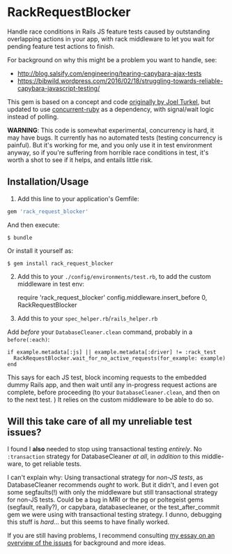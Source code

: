 # RackRequestBlocker

Handle race conditions in Rails JS feature tests caused by outstanding overlapping actions in your app, with rack middleware to let you wait for pending feature test actions to finish.

For background on why this might be a problem you want to handle, see:
* http://blog.salsify.com/engineering/tearing-capybara-ajax-tests
* https://bibwild.wordpress.com/2016/02/18/struggling-towards-reliable-capybara-javascript-testing/

This gem is based on a concept and code [originally by Joel Turkel](http://blog.salsify.com/engineering/tearing-capybara-ajax-tests), but updated to use [concurrent-ruby](https://github.com/ruby-concurrency/concurrent-ruby) as a dependency, with signal/wait logic instead of polling.

**WARNING**: This code is somewhat experimental, concurrency is hard, it may have bugs. It currently
has no automated tests (testing concurrency is painful). But it's working for me, and you
only use it in test environment anyway, so if you're suffering from horrible race
conditions in test, it's worth a shot to see if it helps, and entails little risk.

## Installation/Usage

1. Add this line to your application's Gemfile:

```ruby
gem 'rack_request_blocker'
```

And then execute:

    $ bundle

Or install it yourself as:

    $ gem install rack_request_blocker

2. Add this to your `./config/environments/test.rb`, to add the custom middleware in test env:

    require 'rack_request_blocker'
    config.middleware.insert_before 0, RackRequestBlocker

3. Add this to your `spec_helper.rb`/`rails_helper.rb`

Add _before_ your `DatabaseCleaner.clean` command, probably in a `before(:each)`:

    if example.metadata[:js] || example.metadata[:driver] != :rack_test
      RackRequestBlocker.wait_for_no_active_requests(for_example: example)
    end

This says for each JS test, block incoming requests to the embedded dummy Rails app,
and then wait until any in-progress request actions are complete, before proceeding
(to your `DatabaseCleaner.clean`, and then on to the next test. ) It relies on the
custom middleware to be able to do so.

## Will this take care of all my unreliable test issues?

I found I **also** needed to stop using transactional testing *entirely*.
No `:transaction` strategy for DatabaseCleaner *at all*, in *addition* to this
middle-ware, to get reliable tests.

I can't explain why: Using transactional strategy for *non-JS tests*, as
DatabaseCleaner recommends *ought* to work. But it didn't, and I even got
some segfaults(!) with only the middleware but still transactional strategy
for non-JS tests.  Could be a bug in MRI or the pg or poltegeist gems (segfault, really?),
or capybara, databasecleaner, or the test_after_commit gem we were using
with transactional testing strategy. I dunno, debugging this stuff
is *hard*... but this seems to have finally worked.

If you are still having problems, I recommend consulting
[my essay on an overview of the issues](https://bibwild.wordpress.com/2016/02/18/struggling-towards-reliable-capybara-javascript-testing/) for background and more ideas.

